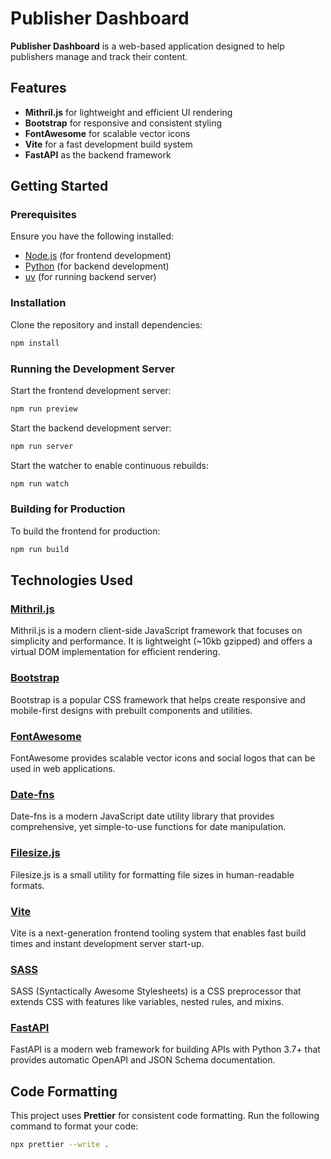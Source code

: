 
# Publisher Dashboard

**Publisher Dashboard** is a web-based application designed to help publishers manage and track their content.

## Features

- **Mithril.js** for lightweight and efficient UI rendering
- **Bootstrap** for responsive and consistent styling
- **FontAwesome** for scalable vector icons
- **Vite** for a fast development build system
- **FastAPI** as the backend framework

## Getting Started

### Prerequisites

Ensure you have the following installed:

- [Node.js](https://nodejs.org/) (for frontend development)
- [Python](https://www.python.org/) (for backend development)
- [uv](https://github.com/astral-sh/uv) (for running backend server)

### Installation

Clone the repository and install dependencies:

```sh
npm install
```

### Running the Development Server

Start the frontend development server:

```sh
npm run preview
```

Start the backend development server:

```sh
npm run server
```

Start the watcher to enable continuous rebuilds:

```sh
npm run watch
```



### Building for Production

To build the frontend for production:

```sh
npm run build
```

## Technologies Used

### [Mithril.js](https://mithril.js.org/)

Mithril.js is a modern client-side JavaScript framework that focuses on simplicity and performance. It is lightweight (~10kb gzipped) and offers a virtual DOM implementation for efficient rendering.

### [Bootstrap](https://getbootstrap.com/)

Bootstrap is a popular CSS framework that helps create responsive and mobile-first designs with prebuilt components and utilities.

### [FontAwesome](https://fontawesome.com/)

FontAwesome provides scalable vector icons and social logos that can be used in web applications.

### [Date-fns](https://date-fns.org/)

Date-fns is a modern JavaScript date utility library that provides comprehensive, yet simple-to-use functions for date manipulation.

### [Filesize.js](https://filesizejs.com/)

Filesize.js is a small utility for formatting file sizes in human-readable formats.

### [Vite](https://vitejs.dev/)

Vite is a next-generation frontend tooling system that enables fast build times and instant development server start-up.

### [SASS](https://sass-lang.com/)

SASS (Syntactically Awesome Stylesheets) is a CSS preprocessor that extends CSS with features like variables, nested rules, and mixins.

### [FastAPI](https://fastapi.tiangolo.com/)

FastAPI is a modern web framework for building APIs with Python 3.7+ that provides automatic OpenAPI and JSON Schema documentation.

## Code Formatting

This project uses **Prettier** for consistent code formatting. Run the following command to format your code:

```sh
npx prettier --write .
```
